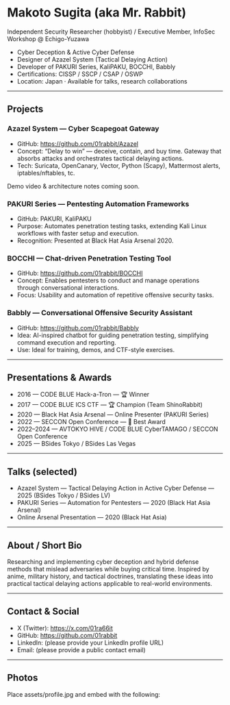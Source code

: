 # Makoto Sugita (aka Mr. Rabbit)

Independent Security Researcher (hobbyist) / Executive Member, InfoSec Workshop @ Echigo-Yuzawa
- Cyber Deception & Active Cyber Defense
- Designer of Azazel System (Tactical Delaying Action)
- Developer of PAKURI Series, KaliPAKU, BOCCHI, Babbly
- Certifications: CISSP / SSCP / CSAP / OSWP
- Location: Japan · Available for talks, research collaborations

---

## Projects

### Azazel System — Cyber Scapegoat Gateway

- GitHub: https://github.com/01rabbit/Azazel
- Concept: “Delay to win” — deceive, contain, and buy time. Gateway that absorbs attacks and orchestrates tactical delaying actions.
- Tech: Suricata, OpenCanary, Vector, Python (Scapy), Mattermost alerts, iptables/nftables, tc.

Demo video & architecture notes coming soon.

### PAKURI Series — Pentesting Automation Frameworks

- GitHub: PAKURI, KaliPAKU
- Purpose: Automates penetration testing tasks, extending Kali Linux workflows with faster setup and execution.
- Recognition: Presented at Black Hat Asia Arsenal 2020.

### BOCCHI — Chat-driven Penetration Testing Tool

- GitHub: https://github.com/01rabbit/BOCCHI
- Concept: Enables pentesters to conduct and manage operations through conversational interactions.
- Focus: Usability and automation of repetitive offensive security tasks.

### Babbly — Conversational Offensive Security Assistant

- GitHub: https://github.com/01rabbit/Babbly
- Idea: AI-inspired chatbot for guiding penetration testing, simplifying command execution and reporting.
- Use: Ideal for training, demos, and CTF-style exercises.

---

## Presentations & Awards

- 2016 — CODE BLUE Hack-a-Tron — 🏆 Winner
- 2017 — CODE BLUE ICS CTF — 🏆 Champion (Team ShinoRabbit)
- 2020 — Black Hat Asia Arsenal — Online Presenter (PAKURI Series)
- 2022 — SECCON Open Conference — 🥇 Best Award
- 2022–2024 — AVTOKYO HIVE / CODE BLUE CyberTAMAGO / SECCON Open Conference
- 2025 — BSides Tokyo / BSides Las Vegas

---

## Talks (selected)

- Azazel System — Tactical Delaying Action in Active Cyber Defense — 2025 (BSides Tokyo / BSides LV)
- PAKURI Series — Automation for Pentesters — 2020 (Black Hat Asia Arsenal)
- Online Arsenal Presentation — 2020 (Black Hat Asia)

---

## About / Short Bio

Researching and implementing cyber deception and hybrid defense methods that mislead adversaries while buying critical time. Inspired by anime, military history, and tactical doctrines, translating these ideas into practical tactical delaying actions applicable to real-world environments.

---

## Contact & Social

- X (Twitter): https://x.com/01ra66it
- GitHub: https://github.com/01rabbit
- LinkedIn: (please provide your LinkedIn profile URL)
- Email: (please provide a public contact email)

---

## Photos

Place assets/profile.jpg and embed with the following:
